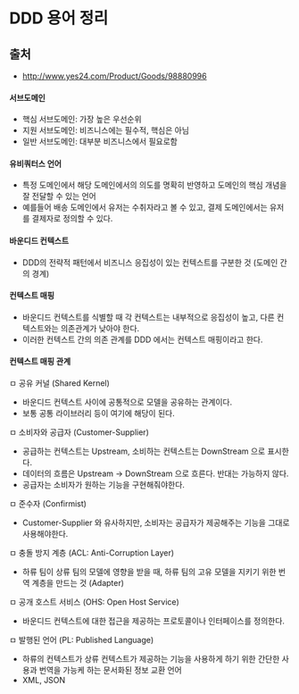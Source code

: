 # DDD 용어 정리
## 출처
- http://www.yes24.com/Product/Goods/98880996

#### 서브도메인
- 핵심 서브도메인: 가장 높은 우선순위
- 지원 서브도메인: 비즈니스에는 필수적, 핵심은 아님 
- 일반 서브도메인: 대부분 비즈니스에서 필요로함

#### 유비쿼터스 언어
- 특정 도메인에서 해당 도메인에서의 의도를 명확히 반영하고 도메인의 핵심 개념을 잘 전달할 수 있는 언어
- 예를들어 배송 도메인에서 유저는 수취자라고 볼 수 있고, 결제 도메인에서는 유저를 결제자로 정의할 수 있다.

#### 바운디드 컨텍스트
- DDD의 전략적 패턴에서 비즈니스 응집성이 있는 컨텍스트를 구분한 것 (도메인 간의 경계)

#### 컨텍스트 매핑
- 바운디드 컨텍스트를 식별할 때 각 컨텍스트는 내부적으로 응집성이 높고, 다른 컨텍스트와는 의존관계가 낮아야 한다.
- 이러한 컨텍스트 간의 의존 관계를 DDD 에서는 컨텍스트 매핑이라고 한다.

#### 컨텍스트 매핑 관계
ㅁ 공유 커널 (Shared Kernel)
- 바운디드 컨텍스트 사이에 공통적으로 모델을 공유하는 관계이다.
- 보통 공통 라이브러리 등이 여기에 해당이 된다.

ㅁ 소비자와 공급자 (Customer-Supplier)
- 공급하는 컨텍스트는 Upstream, 소비하는 컨텍스트는 DownStream 으로 표시한다.
- 데이터의 흐름은 Upstream -> DownStream 으로 흐른다. 반대는 가능하지 않다.
- 공급자는 소비자가 원하는 기능을 구현해줘야한다.

ㅁ 준수자 (Confirmist)
- Customer-Supplier 와 유사하지만, 소비자는 공급자가 제공해주는 기능을 그대로 사용해야한다.


ㅁ 충돌 방지 계층 (ACL: Anti-Corruption Layer)
- 하류 팀이 상류 팀의 모델에 영향을 받을 때, 하류 팀의 고유 모델을 지키기 위한 번역 계층을 만드는 것 (Adapter)

ㅁ 공개 호스트 서비스 (OHS: Open Host Service)
- 바운디드 컨텍스트에 대한 접근을 제공하는 프로토콜이나 인터페이스를 정의한다.

ㅁ 발행된 언어 (PL: Published Language)
- 하류의 컨텍스트가 상류 컨텍스트가 제공하는 기능을 사용하게 하기 위한 간단한 사용과 번역을 가능케 하는 문서화된 정보 교환 언어
- XML, JSON




